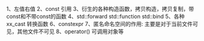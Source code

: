 1、左值右值
2、const 引用
3、衍生的各种构造函数，拷贝构造，拷贝复制，带const和不带const的函数
4、std::forward std::function std::bind
5、各种xx_cast 转换函数
6、constexpr
7、匿名命名空间的作用: 主要是对于当前文件可见，其他文件不可见
8、operator() 可调用对象等